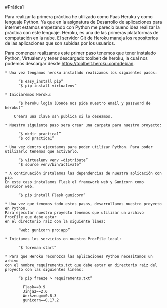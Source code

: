 #Prática1

Para realizar la primera práctica he utilizado como Paas Heruku y como lenguaje Python. Ya que en la asignatura de Desarrollo de aplicaciones para internet estamos empezando con Python me parecio bueno idea realizar la práctica con este lenguaje.
Heroku, es una de las primeras plataformas de computación en la nube. El servidor Git de Heroku maneja los repositorios de las aplicaciones que son subidas por los usuarios.

Para comenzar realizamos este primer paso tenemos que tener instalado Python, Virtualenv y tener descargado toolbelt de heroku, la cual nos podemos descargar desde https://toolbelt.heroku.com/debian.
	
	* Una vez tengamos heroku instalado realizamos los siguientes pasos:
	
		  “$ easy_install pip”
		  “$ pip install virtualenv”
	
	* Iniciaremos Heroku:
	
		  “$ heroku login (Donde nos pide nuestro email y password de heroku)”
		  
		Creara una clave ssh publica si lo deseamos.
	
	* Nuestro siguiente paso sera crear una carpeta para nuestro proyecto:
	
		  “$ mkdir practica1”
		  “$ cd practica1”
	
	* Una vez dentro ejecutamos para poder utilizar Python. Para poder utilizarlo tenemos que activarlo.
	
		  “$ virtualenv venv –distribute”
		  “$ source venv/bin/activate”

	* A continuación instalamos las dependencias de nuestra aplicación con pip. 
	En este caso instalamos Flask el framework web y Gunicorn como servidor web.

		  “$ pip install Flask gunicorn”

	* Una vez que tenemos todo estos pasos, desarrollamos nuestro proyecto en Python. 
	Para ejecutar nuestro proyecto tenemos que utilizar un archivo ProcFile que debe estar 
	en el directorio raiz con la siguiente linea:
		
		  “web: gunicorn pro:app”

	* Iniciamos los servicios en nuestro ProcFile local:
	
		  “$ foreman start”

	* Para que Heroku reconozca las aplicaciones Python necesitamos un arhivo 
	con el nombre requirements.txt que debe estar en directorio raiz del proyecto con las siguientes lineas:
	
		  “$ pip freeze > requirements.txt”
	
			Flask==0.9
			Jinja2==2.6
			Werkzeug==0.8.3
			gunicorn==0.17.2


